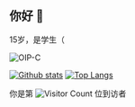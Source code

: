 ## 你好 👋

15岁，是学生（


![OIP-C](https://github.com/user-attachments/assets/5d1ad698-1e12-43ec-8b08-13b96a8f9798)


[![Github stats](https://github-readme-stats.vercel.app/api?username=xrlzu&show_icons=true&include_all_commits=true)](https://github.com/xrlzu/github-readme-stats)
[![Top Langs](https://github-readme-stats.vercel.app/api/top-langs/?username=xrlzu&layout=compact)](https://github.com/xrlzu/github-readme-stats)

你是第 ![Visitor Count](https://profile-counter.glitch.me/xrlzu/count.svg) 位到访者



